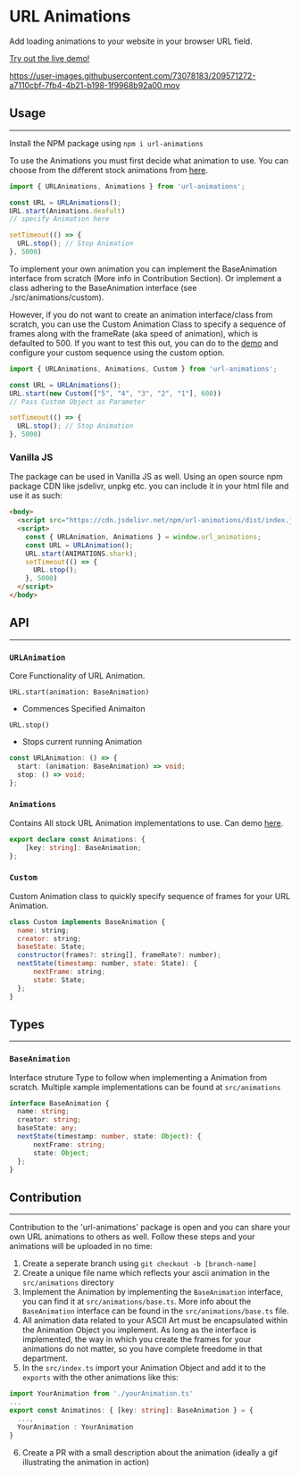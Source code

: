 # URL Animations

Add loading animations to your website in your browser URL field.

[Try out the live demo!](lunarfang416.github.io/url-animations/)

https://user-images.githubusercontent.com/73078183/209571272-a7110cbf-7fb4-4b21-b198-1f9968b92a00.mov

## Usage
<hr>

Install the NPM package using `npm i url-animations`

To use the Animations you must first decide what animation to use. You can choose from the different stock animations from [here](lunarfang416.github.io/url-animations/).

```javascript
import { URLAnimations, Animations } from 'url-animations';

const URL = URLAnimations();
URL.start(Animations.deafult) 
// specify Animation here

setTimeout(() => {
  URL.stop(); // Stop Animation
}, 5000)
```

To implement your own animation you can implement the BaseAnimation interface from scratch (More info in Contribution Section). Or implement a class adhering to the BaseAnimation interface (see ./src/animations/custom).

However, if you do not want to create an animation interface/class from scratch, you can use the Custom Animation Class to specify a sequence of frames along with the frameRate (aka speed of animation), which is defaulted to 500. If you want to test this out, you can do to the [demo](lunarfang416.github.io/url-animations/) and configure your custom sequence using the custom option.

```javascript
import { URLAnimations, Animations, Custom } from 'url-animations';

const URL = URLAnimations();
URL.start(new Custom(["5", "4", "3", "2", "1"], 600)) 
// Pass Custom Object as Parameter

setTimeout(() => {
  URL.stop(); // Stop Animation
}, 5000)

```

### Vanilla JS

The package can be used in Vanilla JS as well. Using an open source npm package CDN like jsdelivr, unpkg etc. you can include it in your html file and use it as such:


```html
<body>
  <script src="https://cdn.jsdelivr.net/npm/url-animations/dist/index.js"></script>
  <script>
    const { URLAnimation, Animations } = window.url_animations;
    const URL = URLAnimation();
    URL.start(ANIMATIONS.shark);
    setTimeout(() => {
      URL.stop();
    }, 5000)
  </script>
</body>  


```


## API
<hr>

### `URLAnimation`

Core Functionality of URL Animation.

`URL.start(animation: BaseAnimation)`

- Commences Specified Animaiton

`URL.stop()`

- Stops current running Animation

```typescript
const URLAnimation: () => {
  start: (animation: BaseAnimation) => void;
  stop: () => void;
};
```

### `Animations`

Contains All stock URL Animation implementations to use. Can demo [here](lunarfang416.github.io/url-animations/).

```typescript
export declare const Animations: {
    [key: string]: BaseAnimation;
};
```

### `Custom`

Custom Animation class to quickly specify sequence of frames for your URL Animation.



```javascript
class Custom implements BaseAnimation {
  name: string;
  creator: string;
  baseState: State;
  constructor(frames?: string[], frameRate?: number);
  nextState(timestamp: number, state: State): {
      nextFrame: string;
      state: State;
  };
}
```

## Types
<hr>

### `BaseAnimation`

Interface struture Type to follow when implementing a Animation from scratch. Multiple xample implementations can be found at `src/animations`

```typescript
interface BaseAnimation {
  name: string;
  creator: string;
  baseState: any;
  nextState(timestamp: number, state: Object): {
      nextFrame: string;
      state: Object;
  };
}
```


## Contribution

<hr>
Contribution to the 'url-animations' package is open and you can share your own URL animations to others as well. Follow these steps and your animations will be uploaded in no time:

1. Create a seperate branch using `git checkout -b [branch-name]`
2. Create a unique file name which reflects your ascii animation in the `src/animations` directory
3. Implement the Animation by implementing the `BaseAnimation` interface, you can find it at `src/animations/base.ts`. More info about the `BaseAnimation` interface can be found in the `src/animations/base.ts` file.
4. All animation data related to your ASCII Art must be encapsulated within the Animation Object you implement. As long as the interface is implemented, the way in which you create the frames for your animations do not matter, so you have complete freedome in that department.
5. In the `src/index.ts` import your Animation Object and add it to the `exports` with the other animations like this:
```typescript
import YourAnimation from './yourAnimation.ts'
...
export const Animatinos: { [key: string]: BaseAnimation } = {
  ...,
  YourAnimation : YourAnimation
}

```
6. Create a PR with a small description about the animation (ideally a gif illustrating the animation in action)
